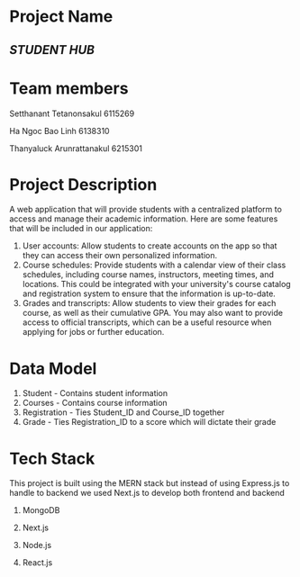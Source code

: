 # Project Name
## *STUDENT HUB*


# Team members
Setthanant Tetanonsakul 6115269

Ha Ngoc Bao Linh 6138310

Thanyaluck Arunrattanakul 6215301


# Project Description
A web application that will provide students with a centralized platform to access and manage their academic information. Here are some features that will be included in our application:
1. User accounts: Allow students to create accounts on the app so that they can access their own personalized information. 
2. Course schedules: Provide students with a calendar view of their class schedules, including course names, instructors, meeting times, and locations. This could be integrated with your university's course catalog and registration system to ensure that the information is up-to-date.
3. Grades and transcripts: Allow students to view their grades for each course, as well as their cumulative GPA. You may also want to provide access to official transcripts, which can be a useful resource when applying for jobs or further education.

# Data Model
1. Student - Contains student information
2. Courses - Contains course information
3. Registration - Ties Student_ID and Course_ID together
4. Grade - Ties Registration_ID to a score which will dictate their grade


# Tech Stack
 This project is built using the MERN stack but instead of using Express.js to handle to backend we used Next.js to develop both frontend and backend
 
 1. MongoDB
 
 2. Next.js
 
 3. Node.js
 
 4. React.js
